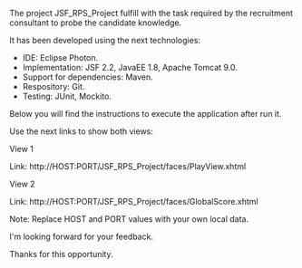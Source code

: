 The project JSF_RPS_Project fulfill with the task required by the recruitment consultant to probe the candidate knowledge.

It has been developed using the next technologies:
- IDE: Eclipse Photon.
- Implementation: JSF 2.2, JavaEE 1.8, Apache Tomcat 9.0.
- Support for dependencies: Maven.
- Respository: Git.
- Testing: JUnit, Mockito.

Below you will find the instructions to execute the application after run it.

Use the next links to show both views:

View 1

Link: http://HOST:PORT/JSF_RPS_Project/faces/PlayView.xhtml

View 2

Link: http://HOST:PORT/JSF_RPS_Project/faces/GlobalScore.xhtml


Note: Replace HOST and PORT values with your own local data.

I'm looking forward for your feedback.

Thanks for this opportunity.
